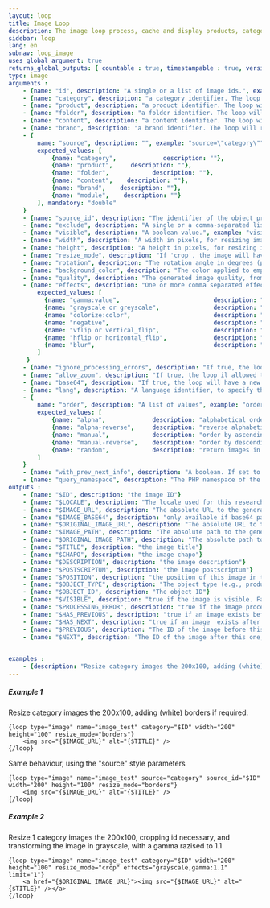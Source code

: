```yaml
---
layout: loop
title: Image Loop
description: The image loop process, cache and display products, categories, contents and folders images.
sidebar: loop
lang: en
subnav: loop_image
uses_global_argument: true
returns_global_outputs: { countable : true, timestampable : true, versionable : false }
type: image
arguments :
    - {name: "id", description: "A single or a list of image ids.", example: "id=\"2\", id=\"1,4,7\""}
    - {name: "category", description: "a category identifier. The loop will return this category's images", example: "category=\"2\"", mandatory: "double"}
    - {name: "product", description: "a product identifier. The loop will return this product's images", example: "product=\"2\"", mandatory: "double"}
    - {name: "folder", description: "a folder identifier. The loop will return this folder's images", example: "folder=\"2\"", mandatory: "double"}
    - {name: "content", description: "a content identifier. The loop will return this content's images", example: "content=\"2\"", mandatory: "double"}
    - {name: "brand", description: "a brand identifier. The loop will return this brand's images", example: "brand=\"2\"", mandatory: "double"}
    - {
        name: "source", description: "", example: "source=\"category\"",
        expected_values: [
            {name: "category",             description: ""},
            {name: "product",     description: ""},
            {name: "folder",            description: ""},
            {name: "content",    description: ""},
            {name: "brand",    description: ""},
            {name: "module",    description: ""}
        ], mandatory: "double"
    }
    - {name: "source_id", description: "The identifier of the object provided in the \"source\" parameter. Only considered if the \"source\" argument is present", example: "source_id=\"2\""}
    - {name: "exclude", description: "A single or a comma-separated list of image IDs to exclude from the list.", example: "exclude=\"456,123\""}
    - {name: "visible", description: "A boolean value.", example: "visible=\"no\"", default: "yes"}
    - {name: "width", description: "A width in pixels, for resizing image. If only the width is provided, the image ratio is preserved.", example: "width=\"200\""}
    - {name: "height", description: "A height in pixels, for resizing image. If only the height is provided, the image ratio is preserved.", example: "height=\"200\""}
    - {name: "resize_mode", description: "If 'crop', the image will have the exact specified width and height, and will be cropped if required. If the source image is smaller than the required width and/or height, you have to set allow_zoom to true, otherwise the generated image will be smaller than required. If 'borders', the image will have the exact specified width and height, and some borders may be added. The border color is the one specified by 'background_color'. If 'none' or missing, the image ratio is preserved, and depending od this ratio, may not have the exact width and height required.", example: "resize_mode=\"crop\""}
    - {name: "rotation", description: "The rotation angle in degrees (positive or negative) applied to the image. The background color of the empty areas is the one specified by 'background_color'", example: "rotation=\"90\""}
    - {name: "background_color", description: "The color applied to empty image parts during processing. Use rgb or rrggbb color format", example: "background_color=\"cc8000\" or background_color=\"fff\""}
    - {name: "quality", description: "The generated image quality, from 0(!) to 100%. The default value is 75% (you can hange this in the Administration panel)", example: "quality=\"70\""}
    - {name: "effects", description: "One or more comma separated effects definitions, that will be applied to the image in the specified order. Please see below a detailed description of available effects", example: "effects=\"greyscale,gamma:0.7,vflip\"",
        expected_values: [
          {name: "gamma:value",                          description: "change the image Gamma to the specified value. Example: gamma:0.7."},
          {name: "grayscale or greyscale",               description: "switch image to grayscale."},
          {name: "colorize:color",                       description: "apply a color mask to the image. The color format is $rgb or $rrggbb. Example: colorize:$ff2244."},
          {name: "negative",                             description: "transform the image in its negative equivalent."},
          {name: "vflip or vertical_flip",               description: "flip the image vertically."},
          {name: "hflip or horizontal_flip",             description: "flip the image horizontally."},
          {name: "blur",                                 description: "blur the image. Example: blur:5"},
        ]
     }
    - {name: "ignore_processing_errors", description: "If true, the loop will return a result even if the image processing fails, and set the PROCESSING_ERROR variable to true if an error occurs. If false, images for which the processing fails are not returned.", example: "ignore_processing_errors=\"false\""}
    - {name: "allow_zoom", description: "If true, the loop il allowed to resize an image to match the required width and height, causing, in most cases, a quality loss. If false, the image will never be zoomed. Default is false.", example: "allow_zoom=\"true\""}
    - {name: "base64", description: "If true, the loop will have a new output with the image in base64", example: "base64=\"true\""}
    - {name: "lang", description: "A language identifier, to specify the language in which the image information will be returned"}
    - {
        name: "order", description: "A list of values", example: "order=\"alpha_reverse\"", default: "manual",
        expected_values: [
            {name: "alpha",             description: "alphabetical order on title"},
            {name: "alpha-reverse",     description: "reverse alphabetical order on title"},
            {name: "manual",            description: "order by ascending position"},
            {name: "manual-reverse",    description: "order by descending position"},
            {name: "random",            description: "return images in pseudo-random order"}
        ]
    }
    - {name: "with_prev_next_info", description: "A boolean. If set to true, $PREVIOUS and $NEXT output arguments are available.", example: "with_prev_next_info=\"yes\"", default: "false", from_version: "2.4"}
    - {name: "query_namespace", description: "The PHP namespace of the query class", example: "MyModule\\Model", default: "Thelia\\Model", from_version: "2.4"}
outputs :
    - {name: "$ID", description: "the image ID"}
    - {name: "$LOCALE", description: "The locale used for this research"}
    - {name: "$IMAGE_URL", description: "The absolute URL to the generated image."}
    - {name: "$IMAGE_BASE64", description: "only available if base64 param is set to true"}
    - {name: "$ORIGINAL_IMAGE_URL", description: "The absolute URL to the original image"}
    - {name: "$IMAGE_PATH", description: "The absolute path to the generated image file"}
    - {name: "$ORIGINAL_IMAGE_PATH", description: "The absolute path to the original image file"}
    - {name: "$TITLE", description: "the image title"}
    - {name: "$CHAPO", description: "the image chapo"}
    - {name: "$DESCRIPTION", description: "the image description"}
    - {name: "$POSTSCRIPTUM", description: "the image postscriptum"}
    - {name: "$POSITION", description: "the position of this image in the object's image list"}
    - {name: "$OBJECT_TYPE", description: "The object type (e.g., produc, category, etc. see 'source' parameter for possible values)"}
    - {name: "$OBJECT_ID", description: "The object ID"}
    - {name: "$VISIBLE", description: "true if the image is visible. False otherwise"}
    - {name: "$PROCESSING_ERROR", description: "true if the image processing fails. In this case, $IMAGE_URL, $ORIGINAL_IMAGE_URL, and $IMAGE_PATH will be empty."}
    - {name: "$HAS_PREVIOUS", description: "true if an image exists before this one following document position. Only available if <strong>with_prev_next_info</strong> parameter is set to true", from_version: "2.4"}
    - {name: "$HAS_NEXT", description: "true if an image  exists after this one, following document position. Only available if <strong>with_prev_next_info</strong> parameter is set to true", from_version: "2.4"}
    - {name: "$PREVIOUS", description: "The ID of the image before this one, following image position, or null if none exists. Only available if <strong>with_prev_next_info</strong> parameter is set to true", from_version: "2.4"}
    - {name: "$NEXT", description: "The ID of the image after this one, following image position, or null if none exists. Only available if <strong>with_prev_next_info</strong> parameter is set to true", from_version: "2.4"}

 
examples :
    - {description: "Resize category images the 200x100, adding (white) borders if required.", code: ""}
---
```


##### Example 1

Resize category images the 200x100, adding (white) borders if required.

```smarty
{loop type="image" name="image_test" category="$ID" width="200" height="100" resize_mode="borders"}
    <img src="{$IMAGE_URL}" alt="{$TITLE}" />
{/loop}
```

Same behaviour, using the "source" style parameters

```smarty
{loop type="image" name="image_test" source="category" source_id="$ID" width="200" height="100" resize_mode="borders"}
    <img src="{$IMAGE_URL}" alt="{$TITLE}" />
{/loop}
```

##### Example 2

Resize 1 category images the 200x100, cropping id necessary, and transforming the image in grayscale, with a gamma razised to 1.1

```smarty
{loop type="image" name="image_test" category="$ID" width="200" height="100" resize_mode="crop" effects="grayscale,gamma:1.1" limit="1"}
    <a href="{$ORIGINAL_IMAGE_URL}"><img src="{$IMAGE_URL}" alt="{$TITLE}" /></a>
{/loop}
```
